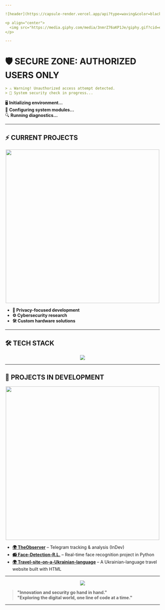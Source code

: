 ```yaml
---

![header](https://capsule-render.vercel.app/api?type=waving&color=black&text=🛡️%20ACCESS%20RESTRICTED%20🛡️&height=200&fontSize=50&fontAlign=70&fontAlignY=40&animation=fadeIn)

<p align="center">
  <img src="https://media.giphy.com/media/3nmrZ76aKP1Je/giphy.gif?cid=ecf05e477yi1843ci42rkvlj7v1yxsoihe8pajngh7g3ecsj&ep=v1_gifs_search&rid=giphy.gif&ct=g" width="400">
</p>

---
```


# 🛡️ **SECURE ZONE: AUTHORIZED USERS ONLY**
```markdown
> ⚠ Warning! Unauthorized access attempt detected.  
> 🚀 System security check in progress...
```
🖥 **Initializing environment...**  
🔧 **Configuring system modules...**  
🔍 **Running diagnostics...**  

---

## ⚡ **CURRENT PROJECTS**
<p align="center">
  <img src="https://media.giphy.com/media/Ye8n2abV5bBQY/giphy.gif?cid=ecf05e47xsscej55ldj1g20qfbp4jxrzg7zxdbjbl63mhbf0&ep=v1_gifs_search&rid=giphy.gif&ct=g" width="500">
</p>

- **🔐 Privacy-focused development**  
- **⚙️ Cybersecurity research**  
- **🛠 Custom hardware solutions**  

---

## 🛠 **TECH STACK**
<p align="center">
    <img src="https://skillicons.dev/icons?i=py,c,cpp,js,arduino,raspberrypi,linux,github,git,hackthebox,tor&perline=6" />
</p>

---

## 🚀 **PROJECTS IN DEVELOPMENT**
<p align="center">
  <img src="https://media.giphy.com/media/ZqlvCTNHpqrio/giphy.gif?cid=ecf05e4780b4edrb9f6nxj6or1zgpruwow49bxd9yf97w3fk&ep=v1_gifs_search&rid=giphy.gif&ct=g" width="500">
</p>

- **[🌍 TheObserver](https://github.com/Vikpnm/TELEGRAM-lurking)** – Telegram tracking & analysis (InDev)  
- **[📻 Face-Detection-R.L.](https://github.com/Vikpnm/Face-Detection-R.L.)** – Real-time face recognition project in Python  
- **[🌍 Travel-site-on-a-Ukrainian-language](https://github.com/Vikpnm/Travel-site-on-a-Ukrainian-language)** – A Ukrainian-language travel website built with HTML  

---

<p align="center">
  <img src="https://quotes-github-readme.vercel.app/api?type=horizontal&theme=dark" />
</p>

> **"Innovation and security go hand in hand."**  
> **"Exploring the digital world, one line of code at a time."**  

---
